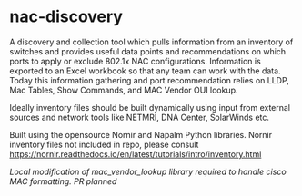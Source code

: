 # nac-discovery
A discovery and collection tool which pulls information from an inventory of switches and provides useful data points and recommendations on which ports to apply or exclude 802.1x NAC configurations. Information is exported to an Excel workbook so that any team can work with the data. Today this information gathering and port recommendation relies on LLDP, Mac Tables, Show Commands, and MAC Vendor OUI lookup. 

Ideally inventory files should be built dynamically using input from external sources and network tools like NETMRI, DNA Center, SolarWinds etc.

Built using the opensource Nornir and Napalm Python libraries. Nornir inventory files not included in repo, please consult https://nornir.readthedocs.io/en/latest/tutorials/intro/inventory.html

*Local modification of mac_vendor_lookup library required to handle cisco MAC formatting. PR planned*
